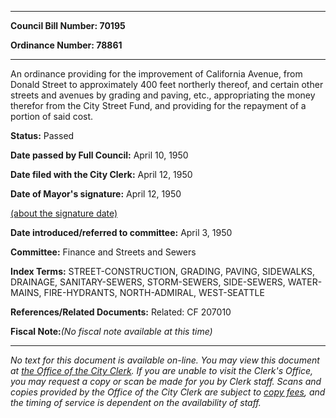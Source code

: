 

********

**Council Bill Number: 70195**
   
**Ordinance Number: 78861**
********

 An ordinance providing for the improvement of California Avenue, from Donald Street to approximately 400 feet northerly thereof, and certain other streets and avenues by grading and paving, etc., appropriating the money therefor from the City Street Fund, and providing for the repayment of a portion of said cost.

**Status:** Passed
   
**Date passed by Full Council:** April 10, 1950
   
**Date filed with the City Clerk:** April 12, 1950
   
**Date of Mayor's signature:** April 12, 1950
   
[(about the signature date)](/~public/approvaldate.htm)
   
   
   
**Date introduced/referred to committee:** April 3, 1950
   
**Committee:** Finance and Streets and Sewers
   
   
**Index Terms:** STREET-CONSTRUCTION, GRADING, PAVING, SIDEWALKS, DRAINAGE, SANITARY-SEWERS, STORM-SEWERS, SIDE-SEWERS, WATER-MAINS, FIRE-HYDRANTS, NORTH-ADMIRAL, WEST-SEATTLE

**References/Related Documents:** Related: CF 207010

**Fiscal Note:**_(No fiscal note available at this time)_
********

_No text for this document is available on-line. You may view this document at [the Office of the City Clerk](http://www.seattle.gov/leg/clerk/contactUs.htm). If you are unable to visit the Clerk's Office, you may request a copy or scan be made for you by Clerk staff. Scans and copies provided by the Office of the City Clerk are subject to [copy fees](http://clerk.seattle.gov/~public/clerkfees.htm), and the timing of service is dependent on the availability of staff._

